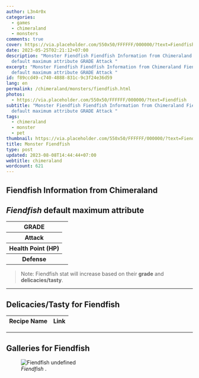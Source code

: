 ```yaml
---
author: L3n4r0x
categories:
  - games
  - chimeraland
  - monsters
comments: true
cover: https://via.placeholder.com/550x50/FFFFFF/000000/?text=Fiendfish
date: 2023-05-25T02:21:12+07:00
description: "Monster Fiendfish Fiendfish Information from Chimeraland Fiendfish
  default maximum attribute GRADE Attack "
excerpt: "Monster Fiendfish Fiendfish Information from Chimeraland Fiendfish
  default maximum attribute GRADE Attack "
id: f89ccd49-c740-4888-831c-9c3f24e36d59
lang: en
permalink: /chimeraland/monsters/fiendfish.html
photos:
  - https://via.placeholder.com/550x50/FFFFFF/000000/?text=Fiendfish
subtitle: "Monster Fiendfish Fiendfish Information from Chimeraland Fiendfish
  default maximum attribute GRADE Attack "
tags:
  - chimeraland
  - monster
  - pet
thumbnail: https://via.placeholder.com/550x50/FFFFFF/000000/?text=Fiendfish
title: Monster Fiendfish
type: post
updated: 2023-08-08T14:44:44+07:00
webtitle: chimeraland
wordcount: 621
---
```


<link
  rel="stylesheet"
  href="https://rawcdn.githack.com/dimaslanjaka/Web-Manajemen/870a349/css/bootstrap-5-3-0-alpha3-wrapper.css"
/>
<section id="bootstrap-wrapper">
  <div data-bs-theme="dark">
    <h2>Fiendfish Information from Chimeraland</h2>
    <h2 id="attribute"><i>Fiendfish</i> default maximum attribute</h2>
    <div class="row">
      <div class="col mb-2">
        <div class="card">
          <div class="card-body">
            <table>
              <tr>
                <th>GRADE</th>
                <td><br /></td>
              </tr>
              <tr>
                <th>Attack</th>
                <td></td>
              </tr>
              <tr>
                <th>Health Point (HP)</th>
                <td></td>
              </tr>
              <tr>
                <th>Defense</th>
                <td></td>
              </tr>
            </table>
          </div>
        </div>
      </div>
    </div>
    <blockquote class="bd-callout bd-callout-warning">
      Note: Fiendfish stat will increase based on their <b>grade</b> and
      <b>delicacies/tasty</b>.
    </blockquote>
    <hr />
    <h2 id="delicacies">Delicacies/Tasty for Fiendfish</h2>
    <div class="card">
      <div class="card-body">
        <div class="table-responsive">
          <table class="table table-striped">
            <thead>
              <tr>
                <th>Recipe Name</th>
                <th>Link</th>
              </tr>
            </thead>
            <tbody></tbody>
          </table>
        </div>
      </div>
    </div>
    <hr />
    <div id="gallery">
      <h2>Galleries for Fiendfish</h2>
      <div class="row">
        <div class="col-lg-6 col-12">
          <figure>
            <img
              src="https://www.webmanajemen.com/undefined"
              alt="Fiendfish undefined"
            />
            <figcaption style="word-wrap: break-word">
              <i>Fiendfish</i> .
            </figcaption>
          </figure>
        </div>
      </div>
    </div>
  </div>
</section>